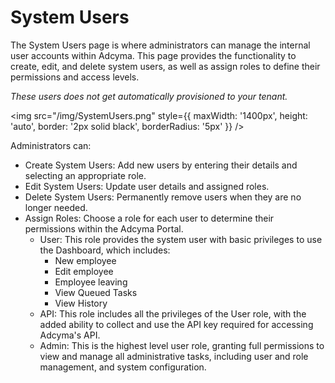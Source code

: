 # System Users

The System Users page is where administrators can manage the internal user accounts within Adcyma. This page provides the functionality to create, edit, and delete system users, as well as assign roles to define their permissions and access levels.

*These users does not get automatically provisioned to your tenant.*

<img src="/img/SystemUsers.png" style={{ maxWidth: '1400px', height: 'auto', border: '2px solid black', borderRadius: '5px' }} />

Administrators can:

* Create System Users: Add new users by entering their details and selecting an appropriate role.
* Edit System Users: Update user details and assigned roles.
* Delete System Users: Permanently remove users when they are no longer needed.
* Assign Roles: Choose a role for each user to determine their permissions within the Adcyma Portal.
  * User: This role provides the system user with basic privileges to use the Dashboard, which includes:
    * New employee
    * Edit employee
    * Employee leaving
    * View Queued Tasks
    * View History
  * API: This role includes all the privileges of the User role, with the added ability to collect and use the API key required for accessing Adcyma's API.
  * Admin: This is the highest level user role, granting full permissions to view and manage all administrative tasks, including user and role management, and system configuration.